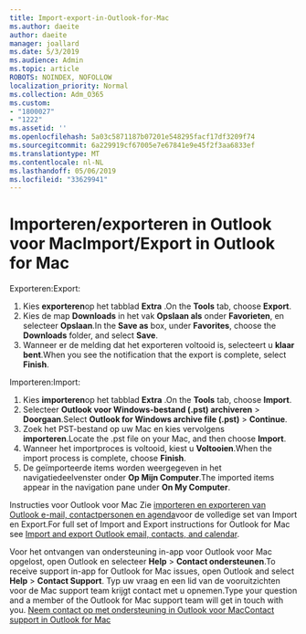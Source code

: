 ```yaml
---
title: Import-export-in-Outlook-for-Mac
ms.author: daeite
author: daeite
manager: joallard
ms.date: 5/3/2019
ms.audience: Admin
ms.topic: article
ROBOTS: NOINDEX, NOFOLLOW
localization_priority: Normal
ms.collection: Adm_O365
ms.custom:
- "1800027"
- "1222"
ms.assetid: ''
ms.openlocfilehash: 5a03c5871187b07201e548295facf17df3209f74
ms.sourcegitcommit: 6a229919cf67005e7e67841e9e45f2f3aa6833ef
ms.translationtype: MT
ms.contentlocale: nl-NL
ms.lasthandoff: 05/06/2019
ms.locfileid: "33629941"
---
```

# <a name="importexport-in-outlook-for-mac"></a><span data-ttu-id="8eb47-102">Importeren/exporteren in Outlook voor Mac</span><span class="sxs-lookup"><span data-stu-id="8eb47-102">Import/Export in Outlook for Mac</span></span> 

<span data-ttu-id="8eb47-103">Exporteren:</span><span class="sxs-lookup"><span data-stu-id="8eb47-103">Export:</span></span>
1. <span data-ttu-id="8eb47-104">Kies **exporteren**op het tabblad **Extra** .</span><span class="sxs-lookup"><span data-stu-id="8eb47-104">On the **Tools** tab, choose **Export**.</span></span>
2. <span data-ttu-id="8eb47-105">Kies de map **Downloads** in het vak **Opslaan als** onder **Favorieten**, en selecteer **Opslaan**.</span><span class="sxs-lookup"><span data-stu-id="8eb47-105">In the **Save as** box, under **Favorites**, choose the **Downloads** folder, and select **Save**.</span></span>
3. <span data-ttu-id="8eb47-106">Wanneer er de melding dat het exporteren voltooid is, selecteert u **klaar bent**.</span><span class="sxs-lookup"><span data-stu-id="8eb47-106">When you see the notification that the export is complete, select **Finish**.</span></span>

<span data-ttu-id="8eb47-107">Importeren:</span><span class="sxs-lookup"><span data-stu-id="8eb47-107">Import:</span></span>
1. <span data-ttu-id="8eb47-108">Kies **importeren**op het tabblad **Extra** .</span><span class="sxs-lookup"><span data-stu-id="8eb47-108">On the **Tools** tab, choose **Import**.</span></span>
2. <span data-ttu-id="8eb47-109">Selecteer **Outlook voor Windows-bestand (.pst) archiveren** > **Doorgaan**.</span><span class="sxs-lookup"><span data-stu-id="8eb47-109">Select **Outlook for Windows archive file (.pst)** > **Continue**.</span></span>
3. <span data-ttu-id="8eb47-110">Zoek het PST-bestand op uw Mac en kies vervolgens **importeren**.</span><span class="sxs-lookup"><span data-stu-id="8eb47-110">Locate the .pst file on your Mac, and then choose **Import**.</span></span>
4. <span data-ttu-id="8eb47-111">Wanneer het importproces is voltooid, kiest u **Voltooien**.</span><span class="sxs-lookup"><span data-stu-id="8eb47-111">When the import process is complete, choose **Finish**.</span></span>
5. <span data-ttu-id="8eb47-112">De geïmporteerde items worden weergegeven in het navigatiedeelvenster onder **Op Mijn Computer**.</span><span class="sxs-lookup"><span data-stu-id="8eb47-112">The imported items appear in the navigation pane under **On My Computer**.</span></span>

<span data-ttu-id="8eb47-113">Instructies voor Outlook voor Mac Zie [importeren en exporteren van Outlook e-mail, contactpersonen en agenda](https://support.office.com/article/92577192-3881-4502-b79d-c3bbada6c8ef#ID0EAACAAA=Mac)voor de volledige set van Import en Export.</span><span class="sxs-lookup"><span data-stu-id="8eb47-113">For full set of Import and Export instructions for Outlook for Mac see [Import and export Outlook email, contacts, and calendar](https://support.office.com/article/92577192-3881-4502-b79d-c3bbada6c8ef#ID0EAACAAA=Mac).</span></span> 

<span data-ttu-id="8eb47-114">Voor het ontvangen van ondersteuning in-app voor Outlook voor Mac opgelost, open Outlook en selecteer **Help** > **Contact ondersteunen**.</span><span class="sxs-lookup"><span data-stu-id="8eb47-114">To receive support in-app for Outlook for Mac issues, open Outlook and select **Help** > **Contact Support**.</span></span> <span data-ttu-id="8eb47-115">Typ uw vraag en een lid van de vooruitzichten voor de Mac support team krijgt contact met u opnemen.</span><span class="sxs-lookup"><span data-stu-id="8eb47-115">Type your question and a member of the Outlook for Mac support team will get in touch with you.</span></span> [<span data-ttu-id="8eb47-116">Neem contact op met ondersteuning in Outlook voor Mac</span><span class="sxs-lookup"><span data-stu-id="8eb47-116">Contact support in Outlook for Mac</span></span>](https://go.microsoft.com/fwlink/?linkid=2002400&clcid=0x409)